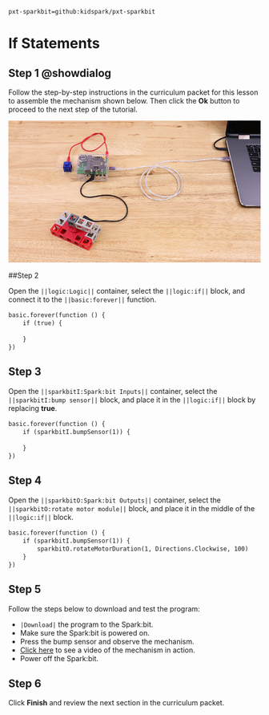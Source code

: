 ```package
pxt-sparkbit=github:kidspark/pxt-sparkbit
```

# If Statements

## Step 1 @showdialog

Follow the step-by-step instructions in the curriculum packet for this lesson to assemble the mechanism shown below. Then click the **Ok** button to proceed to the next step of the tutorial.

![if-statements-1](https://raw.githubusercontent.com/KidSpark/tutorials/master/assets/2-2-if-statements-1.png)

##Step 2

Open the ``||logic:Logic||`` container, select the ``||logic:if||`` block, and connect it to the ``||basic:forever||`` function.

``` blocks
basic.forever(function () {
    if (true) {
    	
    }
})
```

## Step 3

Open the ``||sparkbitI:Spark:bit Inputs||`` container, select the ``||sparkbitI:bump sensor||`` block, and place it in the ``||logic:if||`` block by replacing **true**.

```blocks
basic.forever(function () {
    if (sparkbitI.bumpSensor(1)) {
    	
    }
})
```

## Step 4

Open the ``||sparkbitO:Spark:bit Outputs||`` container, select the ``||sparkbitO:rotate motor module||`` block, and place it in the middle of the ``||logic:if||`` block.

```blocks
basic.forever(function () {
    if (sparkbitI.bumpSensor(1)) {
        sparkbitO.rotateMotorDuration(1, Directions.Clockwise, 100)
    }
})
```

## Step 5

Follow the steps below to download and test the program:
* ``|Download|`` the program to the Spark:bit.
* Make sure the Spark:bit is powered on.
* Press the bump sensor and observe the mechanism.
* [Click here](https://youtu.be/29-e-DE9Xeg) to see a video of the mechanism in action.
* Power off the Spark:bit.

## Step 6

Click **Finish** and review the next section in the curriculum packet.